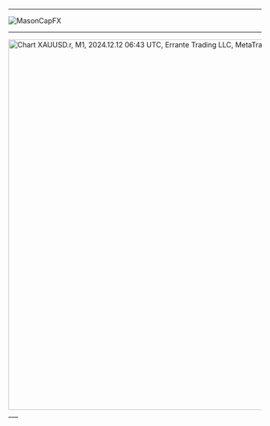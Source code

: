 ___
![MasonCapFX](https://www.tradingview.com/x/ptxLGmY8/ "MasonCapFX")
___
<img src="https://charts.mql5.com/41/686/xauusd-r-m1-errante-trading-llc.png" loading="lazy" width="1596" height="739" alt="Chart XAUUSD.r, M1, 2024.12.12 06:43 UTC, Errante Trading LLC, MetaTrader 5, Demo" title="Chart XAUUSD.r, M1, 2024.12.12 06:43 UTC, Errante Trading LLC, MetaTrader 5, Demo">
___
